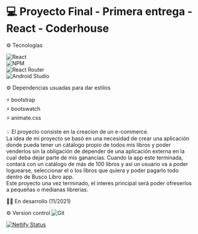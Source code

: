# :computer: Proyecto Final - Primera entrega - React - Coderhouse
 
:gear: Tecnologías

![React](https://img.shields.io/badge/react-%2320232a.svg?style=for-the-badge&logo=react&logoColor=%2361DAFB) <br/>
![NPM](https://img.shields.io/badge/NPM-%23000000.svg?style=for-the-badge&logo=npm&logoColor=white) <br/>
![React Router](https://img.shields.io/badge/React_Router-CA4245?style=for-the-badge&logo=react-router&logoColor=white) <br/>
![Android Studio](https://img.shields.io/badge/Android%20Studio-3DDC84.svg?style=for-the-badge&logo=android-studio&logoColor=white)


:gear: Dependencias usuadas para dar estilos

:zap: bootstrap
<br/>
:zap: bootswatch
<br/>
:zap: animate.css

:bulb: El proyecto consiste en la creacion de un e-commerce.
<br/>
La idea de mi proyecto se basó en una necesidad de crear una aplicación donde pueda tener un cátalogo propio de todos mis libros y poder venderlos sin la obligación de depender de una aplicación externa en la cual deba dejar parte de mis ganancias.
Cuando la app este terminada, contará con un catálogo de más de 100 libros y así un usuario va a poder loguearse, seleccionar el o los libros que quiera y poder pagarlo todo dentro de Busco Libro app. <br/>
Este proyecto una vez terminado, el interes principal será poder ofreserlos a pequeñas o medianas librerias. 



👷‍♀️ En desarrollo (11/2021)

:gear: Version control 
![Git](https://img.shields.io/badge/git-%23F05033.svg?style=for-the-badge&logo=git&logoColor=white)

[![Netlify Status](https://api.netlify.com/api/v1/badges/93163b8d-7b0a-4c18-aadd-5590a76315af/deploy-status)](https://busco-libro-app.netlify.app/)
